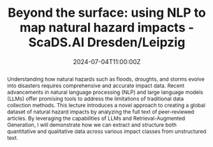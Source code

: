 ---
title: 'Beyond the surface: using NLP to map natural hazard impacts - ScaDS.AI Dresden/Leipzig'

event: ScDS.AI Living Lab Lecture Series
event_url: https://scads.ai/en/event/living-lab-lecture-series/beyond-the-surface-leveraging-nlp-to-map-global-natural-hazard-impacts/

location: Online
address:
  country: Germany

summary: 'Beyond the Surface: Leveraging NLP to Map Global Natural Hazard Impacts.'
abstract: 'Understanding how natural hazards such as floods, droughts, and storms evolve into disasters requires comprehensive and accurate impact data. Recent advancements in natural language processing (NLP) and large language models (LLMs) offer promising tools to address the limitations of traditional data collection methods. This lecture introduces a novel approach to creating a global dataset of natural hazard impacts by analyzing the full text of peer-reviewed articles. By leveraging the capabilities of LLMs and Retrieval-Augmented Generation, I will demonstrate how we can extract and structure both quantitative and qualitative data across various impact classes from unstructured text.'

# Talk start and end times.
#   End time can optionally be hidden by prefixing the line with `#`.
date: '2024-07-04T11:00:00Z'
date_end: '2024-07-04T12:00:00Z'
all_day: false

# Schedule page publish date (NOT talk date).
publishDate: '2017-01-01T00:00:00Z'

authors: []
tags: []

# Is this a featured talk? (true/false)
featured: false

image:
  caption: 'Image credit: [**Unsplash**](https://unsplash.com/photos/bzdhc5b3Bxs)'
  focal_point: Right

links:
#  - icon: twitter
#    icon_pack: fab
#    name: Follow
#    url: https://x.com/Sca_DS/status/1807730876656037993
#url_code: ''
#url_pdf: ''
url_slides: 'static/Talk_July24_Scads-lecture-series.pdf'
url_video: 'https://www.youtube.com/watch%3Fv%3DoeH57siRwcU&ved=2ahUKEwjc9qP1tOeHAxUL3wIHHSnUDnAQtwJ6BAgTEAI&usg=AOvVaw1HMsWeXxs-uoNEUbHjL8yC'

# Markdown Slides (optional).
#   Associate this talk with Markdown slides.
#   Simply enter your slide deck's filename without extension.
#   E.g. `slides = "example-slides"` references `content/slides/example-slides.md`.
#   Otherwise, set `slides = ""`.
# slides: ""

# Projects (optional).
#   Associate this post with one or more of your projects.
#   Simply enter your project's folder or file name without extension.
#   E.g. `projects = ["internal-project"]` references `content/project/deep-learning/index.md`.
#   Otherwise, set `projects = []`.
#projects: 
#  - example
---